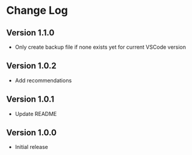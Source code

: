 # Change Log

## Version 1.1.0

- Only create backup file if none exists yet for current VSCode version

## Version 1.0.2

- Add recommendations

## Version 1.0.1

- Update README

## Version 1.0.0

- Initial release
